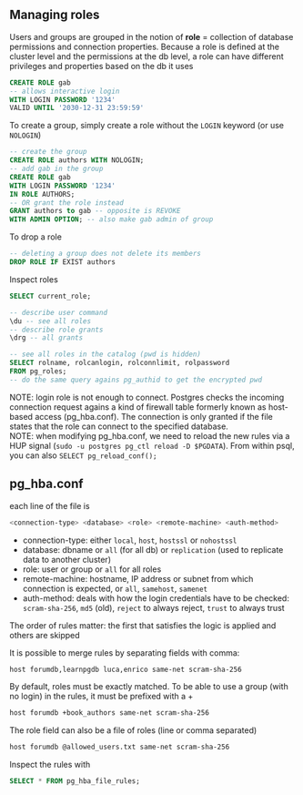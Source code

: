 ## Managing roles

Users and groups are grouped in the notion of **role** = collection of database permissions and connection properties. Because a role is defined at the cluster level and the permissions at the db level, a role can have different privileges and properties based on the db it uses

```sql
CREATE ROLE gab
-- allows interactive login
WITH LOGIN PASSWORD '1234' 
VALID UNTIL '2030-12-31 23:59:59'
```
To create a group, simply create a role without the `LOGIN` keyword (or use `NOLOGIN`)
```sql
-- create the group
CREATE ROLE authors WITH NOLOGIN; 
-- add gab in the group
CREATE ROLE gab
WITH LOGIN PASSWORD '1234' 
IN ROLE AUTHORS;
-- OR grant the role instead
GRANT authors to gab -- opposite is REVOKE
WITH ADMIN OPTION; -- also make gab admin of group
```
To drop a role
```sql
-- deleting a group does not delete its members
DROP ROLE IF EXIST authors 
```
Inspect roles
```sql
SELECT current_role; 

-- describe user command
\du -- see all roles
-- describe role grants
\drg -- all grants 

-- see all roles in the catalog (pwd is hidden)
SELECT rolname, rolcanlogin, rolconnlimit, rolpassword
FROM pg_roles;
-- do the same query agains pg_authid to get the encrypted pwd
```
NOTE: login role is not enough to connect. Postgres checks the incoming connection request agains a kind of firewall table formerly known as host-based access (pg_hba.conf). The connection is only granted if the file states that the role can connect to the specified database.  
NOTE: when modifying pg_hba.conf, we need to reload the new rules via a HUP signal (`sudo -u postgres pg_ctl reload -D $PGDATA`). From within psql, you can also `SELECT pg_reload_conf();`

## pg_hba.conf

each line of the file is
```bash
<connection-type> <database> <role> <remote-machine> <auth-method>
```
- connection-type: either `local`, `host`, `hostssl` or `nohostssl`
- database: dbname or `all` (for all db) or `replication` (used to replicate data to another cluster)
- role: user or group or `all` for all roles
- remote-machine: hostname, IP address or subnet from which connection is expected, or `all`, `samehost`, `samenet`
- auth-method: deals with how the login credentials have to be checked: `scram-sha-256`, `md5` (old), `reject` to always reject, `trust` to always trust

The order of rules matter: the first that satisfies the logic is applied and others are skipped

It is possible to merge rules by separating fields with comma: 
```bash
host forumdb,learnpgdb luca,enrico same-net scram-sha-256 
```

By default, roles must be exactly matched. To be able to use a group (with no login) in the rules, it must be prefixed with a +
```bash
host forumdb +book_authors same-net scram-sha-256 
```
The role field can also be a file of roles (line or comma separated)
```bash
host forumdb @allowed_users.txt same-net scram-sha-256 
```

Inspect the rules with 
```sql
SELECT * FROM pg_hba_file_rules;
```
